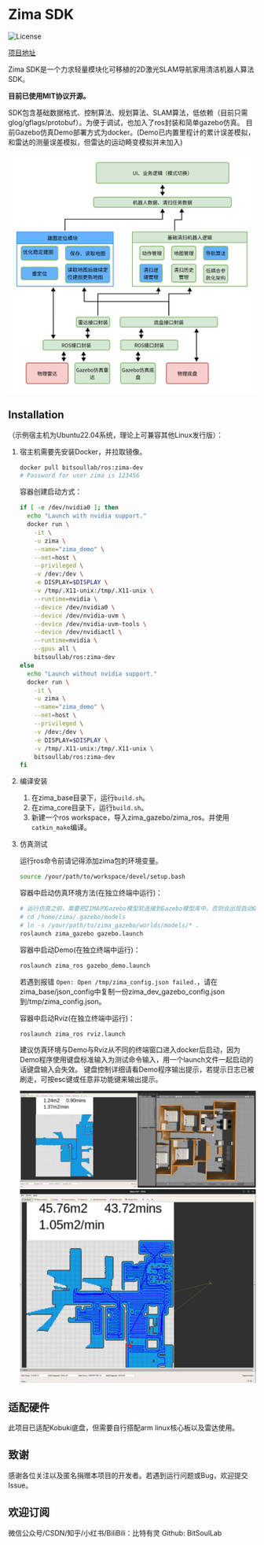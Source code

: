 # Zima SDK

![License](https://img.shields.io/badge/License-MIT-blue.svg)

[项目地址](https://github.com/BitSoulLab/ZIMA.git)

Zima SDK是一个力求轻量模块化可移植的2D激光SLAM导航家用清洁机器人算法SDK。

**目前已使用MIT协议开源。**

SDK包含基础数据格式、控制算法、规划算法、SLAM算法，低依赖（目前只需glog/gflags/protobuf）。为便于调试，也加入了ros封装和简单gazebo仿真。
目前Gazebo仿真Demo部署方式为docker。(Demo已内置里程计的累计误差模拟，和雷达的测量误差模拟，但雷达的运动畸变模拟并未加入)

![架构图](./Doc/ZimaSDK框架.png)

## Installation

（示例宿主机为Ubuntu22.04系统，理论上可兼容其他Linux发行版）：

1. 宿主机需要先安装Docker，并拉取镜像。

    ```bash
    docker pull bitsoullab/ros:zima-dev
    # Password for user zima is 123456
    ```

    容器创建启动方式：

    ```bash
    if [ -e /dev/nvidia0 ]; then
      echo "Launch with nvidia support."
      docker run \
        -it \
        -u zima \
        --name="zima_demo" \
        --net=host \
        --privileged \
        -v /dev:/dev \
        -e DISPLAY=$DISPLAY \
        -v /tmp/.X11-unix:/tmp/.X11-unix \
        --runtime=nvidia \
        --device /dev/nvidia0 \
        --device /dev/nvidia-uvm \
        --device /dev/nvidia-uvm-tools \
        --device /dev/nvidiactl \
        --runtime=nvidia \
        --gpus all \
        bitsoullab/ros:zima-dev
    else
      echo "Launch without nvidia support."
      docker run \
        -it \
        -u zima \
        --name="zima_demo" \
        --net=host \
        --privileged \
        -v /dev:/dev \
        -e DISPLAY=$DISPLAY \
        -v /tmp/.X11-unix:/tmp/.X11-unix \
        bitsoullab/ros:zima-dev
    fi
    ```

1. 编译安装
    1. 在zima_base目录下，运行`build.sh`。
    1. 在zima_core目录下，运行`build.sh`。
    1. 新建一个ros workspace，导入zima_gazebo/zima_ros。并使用`catkin_make`编译。

1. 仿真测试

    运行ros命令前请记得添加zima包的环境变量。

    ```bash
    source /your/path/to/workspace/devel/setup.bash
    ```

    容器中启动仿真环境方法(在独立终端中运行)：

    ```bash
    # 运行仿真之前，需要把ZIMA的Gazebo模型软连接到Gazebo模型库中，否则会出现启动Gazebo卡死，或家具无法显示。具体方法：
    # cd /home/zima/.gazebo/models
    # ln -s /your/path/to/zima_gazebo/worlds/models/* .
    roslaunch zima_gazebo gazebo.launch
    ```

    容器中启动Demo(在独立终端中运行)：

    ```bash
    roslaunch zima_ros gazebo_demo.launch
    ```

    若遇到报错 `Open: Open /tmp/zima_config.json failed.`，请在zima_base/json_config中复制一份zima_dev_gazebo_config.json到/tmp/zima_config.json。

    容器中启动Rviz(在独立终端中运行)：

    ```bash
    roslaunch zima_ros rviz.launch
    ```

    建议仿真环境与Demo与Rviz从不同的终端窗口进入docker后启动，因为Demo程序使用键盘标准输入为测试命令输入，用一个launch文件一起启动的话键盘输入会失效。
    键盘控制详细请看Demo程序输出提示，若提示日志已被刷走，可按esc键或任意非功能键来输出提示。

    ![仿真图示](Doc/ZimaDemo1.jpg)
    ![轨迹图示](Doc/ZimaDemo2.jpg)

## 适配硬件

此项目已适配Kobuki底盘，但需要自行搭配arm linux核心板以及雷达使用。

## 致谢

感谢各位关注以及匿名捐赠本项目的开发者。若遇到运行问题或Bug，欢迎提交Issue。

## 欢迎订阅

微信公众号/CSDN/知乎/小红书/BiliBili：比特有灵
Github: BitSoulLab
